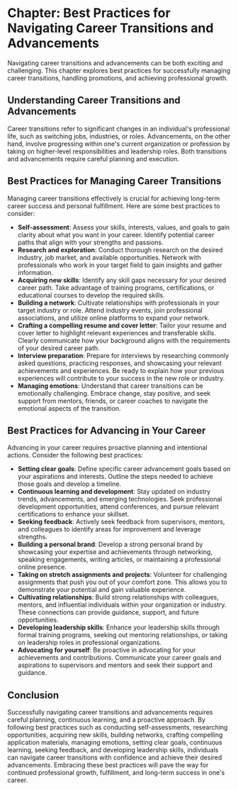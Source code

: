 Chapter: Best Practices for Navigating Career Transitions and Advancements
==========================================================================

Navigating career transitions and advancements can be both exciting and challenging. This chapter explores best practices for successfully managing career transitions, handling promotions, and achieving professional growth.

**Understanding Career Transitions and Advancements**
-----------------------------------------------------

Career transitions refer to significant changes in an individual's professional life, such as switching jobs, industries, or roles. Advancements, on the other hand, involve progressing within one's current organization or profession by taking on higher-level responsibilities and leadership roles. Both transitions and advancements require careful planning and execution.

**Best Practices for Managing Career Transitions**
--------------------------------------------------

Managing career transitions effectively is crucial for achieving long-term career success and personal fulfillment. Here are some best practices to consider:

* **Self-assessment**: Assess your skills, interests, values, and goals to gain clarity about what you want in your career. Identify potential career paths that align with your strengths and passions.
* **Research and exploration**: Conduct thorough research on the desired industry, job market, and available opportunities. Network with professionals who work in your target field to gain insights and gather information.
* **Acquiring new skills**: Identify any skill gaps necessary for your desired career path. Take advantage of training programs, certifications, or educational courses to develop the required skills.
* **Building a network**: Cultivate relationships with professionals in your target industry or role. Attend industry events, join professional associations, and utilize online platforms to expand your network.
* **Crafting a compelling resume and cover letter**: Tailor your resume and cover letter to highlight relevant experiences and transferable skills. Clearly communicate how your background aligns with the requirements of your desired career path.
* **Interview preparation**: Prepare for interviews by researching commonly asked questions, practicing responses, and showcasing your relevant achievements and experiences. Be ready to explain how your previous experiences will contribute to your success in the new role or industry.
* **Managing emotions**: Understand that career transitions can be emotionally challenging. Embrace change, stay positive, and seek support from mentors, friends, or career coaches to navigate the emotional aspects of the transition.

**Best Practices for Advancing in Your Career**
-----------------------------------------------

Advancing in your career requires proactive planning and intentional actions. Consider the following best practices:

* **Setting clear goals**: Define specific career advancement goals based on your aspirations and interests. Outline the steps needed to achieve those goals and develop a timeline.
* **Continuous learning and development**: Stay updated on industry trends, advancements, and emerging technologies. Seek professional development opportunities, attend conferences, and pursue relevant certifications to enhance your skillset.
* **Seeking feedback**: Actively seek feedback from supervisors, mentors, and colleagues to identify areas for improvement and leverage strengths.
* **Building a personal brand**: Develop a strong personal brand by showcasing your expertise and achievements through networking, speaking engagements, writing articles, or maintaining a professional online presence.
* **Taking on stretch assignments and projects**: Volunteer for challenging assignments that push you out of your comfort zone. This allows you to demonstrate your potential and gain valuable experience.
* **Cultivating relationships**: Build strong relationships with colleagues, mentors, and influential individuals within your organization or industry. These connections can provide guidance, support, and future opportunities.
* **Developing leadership skills**: Enhance your leadership skills through formal training programs, seeking out mentoring relationships, or taking on leadership roles in professional organizations.
* **Advocating for yourself**: Be proactive in advocating for your achievements and contributions. Communicate your career goals and aspirations to supervisors and mentors and seek their support and guidance.

**Conclusion**
--------------

Successfully navigating career transitions and advancements requires careful planning, continuous learning, and a proactive approach. By following best practices such as conducting self-assessments, researching opportunities, acquiring new skills, building networks, crafting compelling application materials, managing emotions, setting clear goals, continuous learning, seeking feedback, and developing leadership skills, individuals can navigate career transitions with confidence and achieve their desired advancements. Embracing these best practices will pave the way for continued professional growth, fulfillment, and long-term success in one's career.

